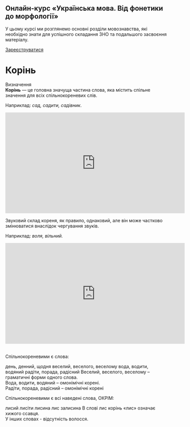 <div class="banner">
  <h2 class="course">Онлайн-курс «Українська мова. Від фонетики до морфології»</h2>
  <p class="course-description">
     У цьому курсі ми розглянемо основні розділи мовознавства, які необхідно знати для успішного складання ЗНО та подальшого засвоєння матеріалу.<br>
  </p>
    <div class="button-wrapper">
        <a class="registration-button" target="_blank" href="http://bit.ly/2zuYUGS">Зареєструватися</a>
    </div>   
</div>

# Корінь


<div class="space">
<div class="eoz-wrap">
<span class="eoz">Визначення</span>
<div class="eoz-text">
<b>Корінь</b> — це головна значуща частина слова, яка мiстить спiльне значення для всiх спiльнокореневих слiв.
</div>
</div>
</div>


Наприклад: <i>сад, садити, садiвник</i>.

<div class="fluidMedia">
<iframe align="center" width="560" height="315" src="https://www.youtube.com/embed/o1cICj5CV5I" frameborder="0" allowfullscreen></iframe>
</div>
<div class="popup">
</div>


Звуковий склад кореня, як правило, однаковий, але вiн може частково змiнюватися внаслiдок чергування звукiв.


Наприклад: <i>воля, вiльний.</i>


<div class="fluidMedia">
<iframe align="center" width="560" height="315" src="https://www.youtube.com/embed/gdksUCPSsK4" frameborder="0" allowfullscreen></iframe>
</div>
<div class="popup">
</div>

<br>
<quiz correctLabel="correct" incorrectLabel="incorrect" checkLabel="check">
    <question text="">
        <p>Спільнокореневими є слова:</p>
        <answer correct>день, денний, щодня</answer>
        <answer>веселий, веселого, веселому</answer>
        <answer>вода, водити, водяний</answer>
        <answer>радіти, порада, радісний</answer>
        <explanation>
        Веселий, веселого, веселому – граматичні форми одного слова.<br>
Вода, водити, водяний – омонімічні корені.<br>
Радіти, порада, радісний – омонімічні корені
        </explanation>
    </question>
</quiz>


<br>
<quiz correctLabel="correct" incorrectLabel="incorrect" checkLabel="check">
    <question text="">
        <p>Спільнокореневими є всі наведені слова, ОКРІМ:</p>
        <answer>лисий</answer>
        <answer>лисіти</answer>
        <answer>лисина</answer>
        <answer correct>лис</answer>
        <answer>залисина</answer>
        <explanation>
       В слові лис корінь «лис» означає хижого ссавця.<br> У інших словах - відсутність волосся.
        </explanation>
    </question>
</quiz>


